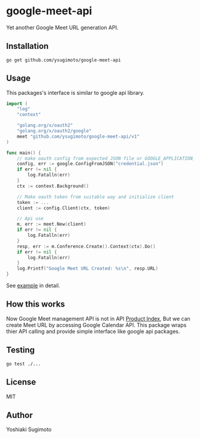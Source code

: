 # google-meet-api

Yet another Google Meet URL generation API.

## Installation

```
go get github.com/ysugimoto/google-meet-api
```

## Usage

This packages's interface is similar to google api library.

```go
import (
    "log"
    "context"

    "golang.org/x/oauth2"
    "golang.org/x/oauth2/google"
    meet "github.com/ysugimoto/google-meet-api/v1"
)

func main() {
    // make oauth config from expected JSON file or GOOGLE_APPLICATION_CREDENTIALS or some way
    config, err := google.ConfigFromJSON("credential.json")
    if err != nil {
        log.Fatalln(err)
    }
    ctx := context.Background()

    // Make oauth token from suitable way and initialize client
    token := ...
    client := config.Client(ctx, token)

    // Api use
    m, err := meet.New(client)
    if err != nil {
        log.Fatalln(err)
    }
    resp, err := m.Conference.Create().Context(ctx).Do()
    if err != nil {
        log.Fatalln(err)
    }
    log.Printf("Google Meet URL Created: %s\n", resp.URL)
}
```

See [example](https://github.com/ysugimoto/google-meet-api/blob/master/example) in detail.

## How this works

Now Google Meet management API is not in API [Product Index](https://developers.google.com/products), But we can create Meet URL by accessing Google Calendar API. This package wraps thier API calling and provide simple interface like google api packages.

## Testing

```shell
go test ./...
```

## License

MIT

## Author

Yoshiaki Sugimoto
